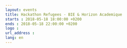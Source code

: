 ```yaml
---
layout: events
title: Hackathon Refugees - BIE & Horizon Academique
starts : 2018-05-18 18:00:00 +0200
ends : 2018-05-18 22:00:00 +0200
logo :
url_address :
lang: en
---
```

